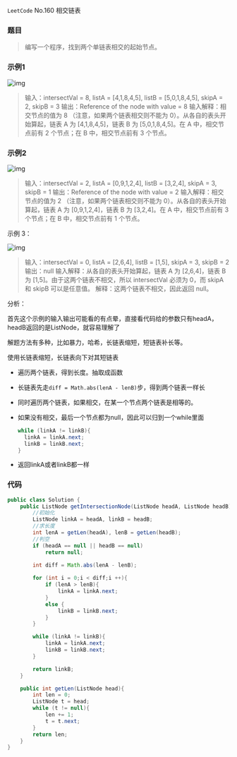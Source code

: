 

`LeetCode` No.160 相交链表

### 题目

>编写一个程序，找到两个单链表相交的起始节点。 

### 示例1

![img](https://i.loli.net/2020/07/07/KV7GZc92wyeOdv4.png)

>输入：intersectVal = 8, listA = [4,1,8,4,5], listB = [5,0,1,8,4,5], skipA = 2, skipB = 3
>输出：Reference of the node with value = 8
>输入解释：相交节点的值为 8 （注意，如果两个链表相交则不能为 0）。从各自的表头开始算起，链表 A 为 [4,1,8,4,5]，链表 B 为 [5,0,1,8,4,5]。在 A 中，相交节点前有 2 个节点；在 B 中，相交节点前有 3 个节点。

### 示例2

![img](https://i.loli.net/2020/07/07/q6hPKBV9bpjRfod.png)

> 输入：intersectVal = 2, listA = [0,9,1,2,4], listB = [3,2,4], skipA = 3, skipB = 1
> 输出：Reference of the node with value = 2
> 输入解释：相交节点的值为 2 （注意，如果两个链表相交则不能为 0）。从各自的表头开始算起，链表 A 为 [0,9,1,2,4]，链表 B 为 [3,2,4]。在 A 中，相交节点前有 3 个节点；在 B 中，相交节点前有 1 个节点。

示例 3：

![img](https://i.loli.net/2020/07/07/zhKmJQ7dvoVGi3E.png)

> 输入：intersectVal = 0, listA = [2,6,4], listB = [1,5], skipA = 3, skipB = 2
> 输出：null
> 输入解释：从各自的表头开始算起，链表 A 为 [2,6,4]，链表 B 为 [1,5]。由于这两个链表不相交，所以 intersectVal 必须为 0，而 skipA 和 skipB 可以是任意值。
> 解释：这两个链表不相交，因此返回 null。

分析：

首先这个示例的输入输出可能看的有点晕，直接看代码给的参数只有headA，headB返回的是ListNode，就容易理解了

解题方法有多种，比如暴力，哈希，长链表缩短，短链表补长等。

使用长链表缩短，长链表向下对其短链表

- 遍历两个链表，得到长度。抽取成函数

- 长链表先走`diff = Math.abs(lenA - lenB)`步，得到两个链表一样长

- 同时遍历两个链表，如果相交，在某一个节点两个链表是相等的。

- 如果没有相交，最后一个节点都为null，因此可以归到一个while里面

  ```java
  while (linkA != linkB){
  	linkA = linkA.next;
  	linkB = linkB.next;
  }
  ```

- 返回linkA或者linkB都一样

### 代码

```java
public class Solution {
    public ListNode getIntersectionNode(ListNode headA, ListNode headB) {
        //初始化
        ListNode linkA = headA, linkB = headB;
        //求长度
		int lenA = getLen(headA), lenB = getLen(headB);
        //判空
        if (headA == null || headB == null)
            return null;
		
        int diff = Math.abs(lenA - lenB);

        for (int i = 0;i < diff;i ++){
            if (lenA > lenB){
                linkA = linkA.next;
            }
            else {
                linkB = linkB.next;
            }
        }

        while (linkA != linkB){
            linkA = linkA.next;
            linkB = linkB.next;
        }

        return linkB;
    }

    public int getLen(ListNode head){
        int len = 0;
        ListNode t = head;
        while (t != null){
            len += 1;
            t = t.next;
        }
        return len;
    }
}
```

